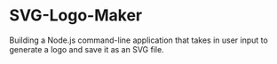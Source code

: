 # SVG-Logo-Maker
Building a Node.js command-line application that takes in user input to generate a logo and save it as an SVG file. 
